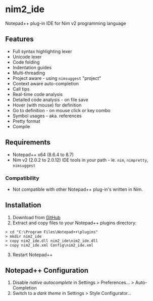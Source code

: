 # nim2_ide

Notepad++ plug-in IDE for Nim v2 programming language

## Features

  * Full syntax highlighting lexer
  * Unicode lexer
  * Code folding
  * Indentation guides
  * Multi-threading
  * Project aware - using `nimsuggest` "project"
  * Context aware auto-completion
  * Call tips
  * Real-time code analysis
  * Detailed code analysis - on file save
  * Hover (with mouse) for definition
  * Go to definition - on mouse click or key combo
  * Symbol usages - aka. references
  * Pretty format
  * Compile

## Requirements

  * Notepad++ x64 (8.6.4 to 8.7)
  * Nim v2 (2.0.2 to 2.0.12) IDE tools in your path - ie. `nim`, `nimpretty`, `nimsuggest`

### Compatibility

  * Not compatible with other Notepad++ plug-in's written in Nim.

## Installation

  1. Download from [GitHub](https://github.com/gremlin-art/nim2_ide/releases "Releases")
  2. Extract and copy files to your Notepad++ plugins directory:
  
	> cd "C:\Program Files\Notepad++\plugins"
	> mkdir nim2_ide
	> copy nim2_ide.dll nim2_ide\nim2_ide.dll
	> copy nim2_ide.xml Config\nim2_ide.xml

  3. Restart Notepad++

## Notepad++ Configuration

  1. Disable *native autocomplete* in Settings > Preferences... > Auto-Completion
  2. Switch to a *dark theme* in Settings > Style Configurator...
